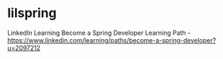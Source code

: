 # lilspring
LinkedIn Learning Become a Spring Developer Learning Path - https://www.linkedin.com/learning/paths/become-a-spring-developer?u=2097212 
